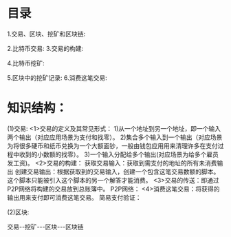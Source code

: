 # 目录
1.交易、区块、挖矿和区块链:

2.比特币交易:
3.交易的构建:

4.比特币挖矿:

5.区块中的挖矿记录:
6.消费这笔交易:

# 知识结构：
(1)交易:
  <1>交易的定义及其常见形式：
    1)从一个地址到另一个地址，即一个输入两个输出（对应应用场景为支付和找零）。
    2)集合多个输入到一个输出（对应场景为将很多硬币和纸币兑换为一个大额面钞，一般由钱包应用用来清理许多在支付过程中收到的小数额的找零）。
    3)一个输入分配给多个输出(对应场景为给多个雇员发工资)。
  <2>交易的构建：
    获取交易输入：获取到需支付的地址的所有未消费输出
    创建交易输出：根据获取到的交易输入，创建一个包含这笔交易数额的脚本。这个脚本只能被引入这个脚本的另一个解答才能消费。
  <3>交易的传送：即通过P2P网络将构建的交易放到总账簿中。
    P2P网络：
  <4>消费这笔交易：将获得的输出用来支付即可消费这笔交易。
     简易支付验证：

(2)区块:
  
 交易--挖矿---区块---区块链